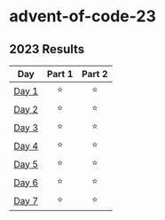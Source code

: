 # advent-of-code-23

<!--- advent_readme_stars table --->
## 2023 Results

| Day | Part 1 | Part 2 |
| :---: | :---: | :---: |
| [Day 1](https://adventofcode.com/2023/day/1) | ⭐ | ⭐ |
| [Day 2](https://adventofcode.com/2023/day/2) | ⭐ | ⭐ |
| [Day 3](https://adventofcode.com/2023/day/3) | ⭐ | ⭐ |
| [Day 4](https://adventofcode.com/2023/day/4) | ⭐ | ⭐ |
| [Day 5](https://adventofcode.com/2023/day/5) | ⭐ | ⭐ |
| [Day 6](https://adventofcode.com/2023/day/6) | ⭐ | ⭐ |
| [Day 7](https://adventofcode.com/2023/day/7) | ⭐ | ⭐ |
<!--- advent_readme_stars table --->
